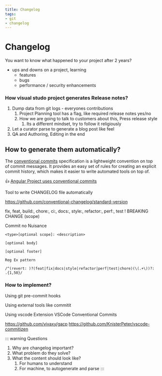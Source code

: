 ```yaml
---
title: Changelog
tags:
- git
- changelog
---
```


# Changelog

<TagLinks />

You want to know what happened to your project after 2 years?

* ups and downs on a project, learning
  * features
  * bugs
  * performance / security enhancements

### How visual studo project generates Release notes?

1. Dump data from git logs - everyones contributions
   1. Project Planning tool has a flag, like required release notes yes/no
   2. How we are going to talk to customers about this, Press release style
      1. Its a different mindset, try to follow it religiously
2. Let a curator parse to generate a blog post like feel
3. QA and Authoring, Editing in the end

## How to generate them automatically?

The [conventional commits] specification is a lightweight convention on top of commit messages.
It provides an easy set of rules for creating an explicit commit history, which makes it easier to write automated tools on top of.

:+1: [Angular Project uses conventional commits](https://github.com/angular/angular/commits/master)

Tool to write CHANGELOG file automatically

https://github.com/conventional-changelog/standard-version

fix, feat, build:, chore:, ci:, docs:, style:, refactor:, perf:, test
! BREAKING CHANGE
(scope)

Commit no Nuisance

```
<type>[optional scope]: <description>

[optional body]

[optional footer]

Reg Ex pattern

/^(revert: )?(feat|fix|docs|style|refactor|perf|test|chore)(\(.+\))?: .{1,50}/
```

### How to implement?

Using git pre-commit hooks

Using external tools like commitit

Using vscode Extension VSCode Conventional Commits

https://github.com/vivaxy/gacp
https://github.com/KnisterPeter/vscode-commitizen

::: warning Questions
1. Why are changelog important?
2. What problem do they solve?
3. What the content should look like?
   1. For humans to understand
   2. For machine, to autogenerate and parse
:::



<SimpleNewsletter/>
<Disqus />

[conventional commits]: https://www.conventionalcommits.org/en/v1.0.0-beta.4/
[changelog]: https://en.wikipedia.org/wiki/Changelog